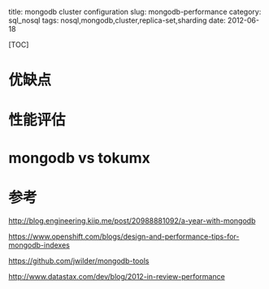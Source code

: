 title: mongodb cluster configuration
slug: mongodb-performance
category: sql_nosql
tags: nosql,mongodb,cluster,replica-set,sharding
date: 2012-06-18

[TOC]

# 优缺点

# 性能评估

# mongodb vs tokumx


# 参考
http://blog.engineering.kiip.me/post/20988881092/a-year-with-mongodb

https://www.openshift.com/blogs/design-and-performance-tips-for-mongodb-indexes

https://github.com/jwilder/mongodb-tools

http://www.datastax.com/dev/blog/2012-in-review-performance
